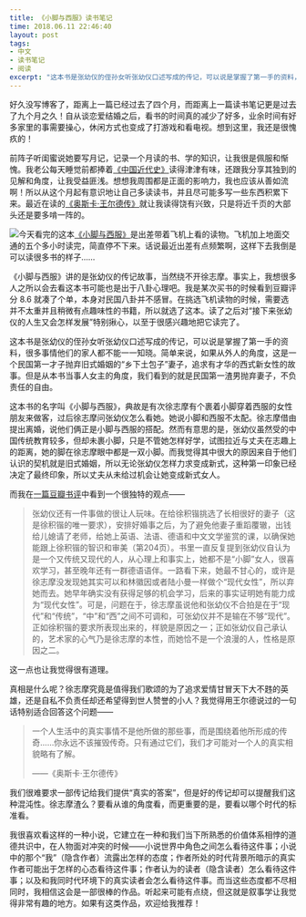 ```yaml
---
title: 《小脚与西服》读书笔记
time: 2018.06.11 22:46:40
layout: post
tags:
- 中文
- 读书笔记
- 阅读
excerpt: "这本书是张幼仪的侄孙女听张幼仪口述写成的传记，可以说是掌握了第一手的资料，很多事情他们的家人都不能一一知晓。简单来说，如果从外人的角度，这是一个民国第一才子抛弃旧式婚姻的“乡下土包子”妻子，追求有才华的西式新女性的故事。但是从本书当事人女主的角度，我们看到的就是民国第一渣男抛弃妻子，不负责任的自由。"
---
```


好久没写博客了，距离上一篇已经过去了四个月，而距离上一篇读书笔记更是过去了九个月之久！自从谈恋爱结婚之后，看书的时间真的减少了好多，业余时间有好多家里的事需要操心，休闲方式也变成了打游戏和看电视。想到这里，我还是很愧疚的！

前阵子听闺蜜说她要写月记，记录一个月读的书、学的知识，让我很是佩服和惭愧。我老公每天睡觉前都捧着[《中国近代史》](https://book.douban.com/subject/2376486/)读得津津有味，还跟我分享其独到的见解和角度，让我受益匪浅。想想我周围都是正面的影响力，我也应该从善如流啊！所以从这个月起有意识地让自己多读读书，并且尽可能多写一些东西积累下来。最近在读的[《奥斯卡·王尔德传》](https://book.douban.com/subject/25986499/)就让我读得饶有兴致，只是将近千页的大部头还是要多啃一阵的。

<a href="https://book.douban.com/subject/26991073/" target="_blank"><img class="book-img" src="{{ site.loadingImg }}" data-src="https://img3.doubanio.com/view/subject/l/public/s29385684.jpg" /></a>今天看完的这本[《小脚与西服》](https://book.douban.com/subject/26991073/)是出差带着飞机上看的读物。飞机加上地面交通的五个多小时读完，简直停不下来。话说最近出差有点频繁啊，这样下去我倒是可以读很多书的样子……

《小脚与西服》讲的是张幼仪的传记故事，当然绕不开徐志摩。事实上，我想很多人之所以会去看这本书可能也是出于八卦心理吧。我是某次买书的时候看到豆瓣评分 8.6 就凑了个单，本身对民国八卦并不感冒。在挑选飞机读物的时候，需要选并不太重并且稍微有点趣味性的书籍，所以就选了这本。读了之后对“接下来张幼仪的人生又会怎样发展”特别揪心，以至于很感兴趣地把它读完了。

这本书是张幼仪的侄孙女听张幼仪口述写成的传记，可以说是掌握了第一手的资料，很多事情他们的家人都不能一一知晓。简单来说，如果从外人的角度，这是一个民国第一才子抛弃旧式婚姻的“乡下土包子”妻子，追求有才华的西式新女性的故事。但是从本书当事人女主的角度，我们看到的就是民国第一渣男抛弃妻子，不负责任的自由。

这本书的名字叫《小脚与西服》，典故是有次徐志摩有个裹着小脚穿着西服的女性朋友来做客，过后徐志摩问张幼仪怎么看她。她说小脚和西服不太配。徐志摩借由提出离婚，说他们俩正是小脚与西服的搭配。然而有意思的是，张幼仪虽然受的中国传统教育较多，但却未裹小脚，只是不管她怎样好学，试图拉近与丈夫在志趣上的距离，她的脚在徐志摩眼中都是一双小脚。而我觉得其中很大的原因来自于他们认识的契机就是旧式婚姻，所以无论张幼仪怎样力求变成新式，这种第一印象已经决定了最终印象，所以丈夫从未给过机会让她变成新式女人。

而我在[一篇豆瓣书评](https://book.douban.com/review/5389412/)中看到一个很独特的观点——

> 张幼仪还有一件事做的很让人玩味。在给徐积锴挑选了长相很好的妻子（这是徐积锴的唯一要求），安排好婚事之后，为了避免他妻子重蹈覆辙，出钱给儿媳请了老师，给她上英语、法语、德语和中文文学鉴赏的课，以确保她能跟上徐积锴的智识和审美（第204页）。书里一直反复提到张幼仪自认为是一个又传统又现代的人，从心理上和事实上，她都不是“小脚”女人，很喜欢学习，甚至晚年还有一群德语语伴。一路看下来，她最不甘心的，或许是徐志摩没发现她其实可以和林徽因或者陆小曼一样做个“现代女性”，所以弃她而去。她早年确实没有获得足够的机会学习，后来的事实证明她有能力成为“现代女性”。可是，问题在于，徐志摩虽说他和张幼仪不合拍是在于“现代”和“传统”，“中”和“西”之间不可调和，可张幼仪并不是输在不够“现代”。正如徐积锴的要求所表现出来的，样貌是原因之一；正如张幼仪自己承认的，艺术家的心气乃是徐志摩的本性，而她恰不是一个浪漫的人，性格是原因之二。

这一点也让我觉得很有道理。

真相是什么呢？徐志摩究竟是值得我们歌颂的为了追求爱情甘冒天下大不韪的英雄，还是自私不负责任却还希望得到世人赞誉的小人？我觉得用王尔德说过的一句话特别适合回答这个问题——

> 一个人生活中的真实事情不是他所做的那些事，而是围绕着他所形成的传奇……你永远不该摧毁传奇。只有通过它们，我们才可能对一个人的真实相貌略有了解。
>
> ——《奥斯卡·王尔德传》

我们很难要求一部传记给我们提供“真实的答案”，但是好的传记却可以提醒我们这种混沌性。徐志摩渣么？要看从谁的角度看，而更重要的是，要看以哪个时代的标准看。

我很喜欢看这样的一种小说，它建立在一种和我们当下所熟悉的价值体系相悖的道德共识中，在人物面对冲突的时候——小说世界中角色之间怎么看待这件事；小说中的那个“我”（隐含作者）流露出怎样的态度；作者所处的时代背景所暗示的真实作者可能出于怎样的心态看待这件事；作者认为的读者（隐含读者）怎么看待这件事；以及和我同时代环境下的真实读者会怎么看待这件事。而当这些态度都不尽相同时，我相信这会是一部很棒的作品。听起来可能有点绕，但这就是叙事学让我觉得非常有趣的地方。如果有这类作品，欢迎给我推荐！
